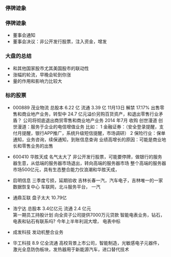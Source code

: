 ### 停牌迹象
### 停牌迹象

- 董事会通知
- 董事会决议：非公开发行股票，注入资金，增发

### 大盘的总结

- 和其他国家股市尤其美国股市的联动性
- 涨幅的轮流，早晚会轮到你涨
- 量的作用和影响力比较大

### 标的股票

- 000889 茂业物流 总股本 6.22 亿 流通 3.39 亿
11月13日 解禁 17.17%
出售零售和商业地产业务，转型中
24.7 亿元溢价另购百货资产，和退出零售行业矛盾？
公司将彻底退出商贸零售和商业地产业务
2014 年7月 收购 创世漫道
创世漫道：服务于企业的电信增值业务
比如： 
1 金融证券：（安全登录提醒，支付月提醒，银行APP推广，系统升级短信提醒，市场调研）
2 保险行业：保单通知，业务咨询，续保通知，到账信息查询
业绩高增长的原因：可能是商业地长和零售业务的出售

- 600410 华胜天成 名气太大了
非公开发行股票，可能要停牌，做银行的服务器生意，从低端的服务器市场退出，转向高端的服务器市场
整个高端的服务器市场500亿元，具有生态整合能力仅浪潮和华胜天成，

- 启明信息 三季度亏损，延期验收
吉林长春一汽，汽车电子，吉林唯一的一家数据恢复中心 车联网，北斗服务平台，
一汽
- 通鼎互联 盘子太大 10.79亿
- 浩宁达 总股本 3.4亿亿元   流通 2.4 亿元  
第一期员工持股计划
向全资子公司提供7000万元贷款
智能电表业务，钻石，电表和钻石有联系吗?
今年上半年利润大增，
电表中标
- 成发科技 发动机整合业务
- 华工科技 8.9 亿全流通
高校背景上市公司，智能制造，光敏感电子元器件，激光全息防伪板块，发热器用于新能源汽车，进口替代技术


